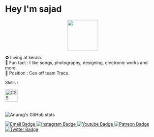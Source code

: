 # Hey I'm sajad

<div id="header" align="center">
  <img src="https://media.giphy.com/media/M9gbBd9nbDrOTu1Mqx/giphy.gif" width="100"/>
</div>

♻️ Living at kerala.
<br>
🌱 Fun fact : I like songs, photography, designing, electronic works and more.
<br>
🍂 Position : Ceo off team Trace. 

Skills :

<div>
  <img src="https://skillicons.dev/icons?i=python,html,js,cpp,css,git,bootstrap,"  title="CSS3" alt="CSS" width="40" height="40"/>&nbsp;
</div>
</br>

![Anurag's GitHub stats](https://github-readme-stats.vercel.app/api?username=mrsajadpp&count_private=true)

<div id="badges">
  <a href="mailto:dev.fivo@gmail.com">
    <img src="https://img.shields.io/badge/Gmail-D14836?style=for-the-badge&logo=gmail&logoColor=white" alt="Email Badge"/>
  </a>
  <a href="https://instagram.com/mr_sajad_pp">
    <img src="https://img.shields.io/badge/Instagram-E4405F?style=for-the-badge&logo=instagram&logoColor=white" alt="Instagram Badge"/>
  </a>
  <a href="https://youtube.com/c/SajuTalk">
    <img src="https://img.shields.io/badge/YouTube-red?style=for-the-badge&logo=youtube&logoColor=white" alt="Youtube Badge"/>
  </a>
  <a href="https://patreon.com/sajadpp">
    <img src="https://img.shields.io/badge/Patreon-F96854?style=for-the-badge&logo=patreon&logoColor=white" alt="Patreon Badge"/>
  </a>
  <a href="https://twitter.com/sajad_pp">
    <img src="https://img.shields.io/badge/Twitter-blue?style=for-the-badge&logo=twitter&logoColor=white" alt="Twitter Badge"/>
  </a>
</div>




